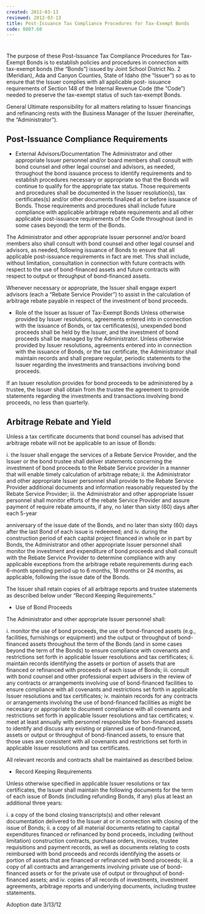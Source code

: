 ```yaml
---
created: 2012-03-13
reviewed: 2012-03-13
title: Post-Issuance Tax Compliance Procedures for Tax-Exempt Bonds
code: 0807.60
---
```


#  

The purpose of these Post-Issuance Tax Compliance Procedures for Tax-Exempt Bonds is to establish policies and
procedures in connection with tax-exempt bonds (the “Bonds”) issued by Joint School District No. 2 (Meridian), Ada
and Canyon Counties, State of Idaho (the “Issuer”) so as to ensure that the Issuer complies with all applicable post-
issuance requirements of Section 148 of the Internal Revenue Code (the “Code”) needed to preserve the tax-exempt
status of such tax-exempt Bonds.

General
Ultimate responsibility for all matters relating to Issuer financings and refinancing rests with the Business Manager of
the Issuer (hereinafter, the “Administrator”).

## Post-Issuance Compliance Requirements


- External Advisors/Documentation
The Administrator and other appropriate Issuer personnel and/or board members shall consult with bond
counsel and other legal counsel and advisors, as needed, throughout the bond issuance process to identify
requirements and to establish procedures necessary or appropriate so that the Bonds will continue to qualify
for the appropriate tax status. Those requirements and procedures shall be documented in the Issuer
resolution(s), tax certificates(s) and/or other documents finalized at or before issuance of Bonds. Those
requirements and procedures shall include future compliance with applicable arbitrage rebate requirements
and all other applicable post-issuance requirements of the Code throughout (and in some cases beyond) the
term of the Bonds.


The Administrator and other appropriate Issuer personnel and/or board members also shall consult with bond
counsel and other legal counsel and advisors, as needed, following issuance of Bonds to ensure that all
applicable post-issuance requirements in fact are met. This shall include, without limitation, consultation in
connection with future contracts with respect to the use of bond-financed assets and future contracts with
respect to output or throughput of bond-financed assets.


Whenever necessary or appropriate, the Issuer shall engage expert advisors (each a “Rebate Service Provider”)
to assist in the calculation of arbitrage rebate payable in respect of the investment of bond proceeds.


- Role of the Issuer as Issuer of Tax-Exempt Bonds
Unless otherwise provided by Issuer resolutions, agreements entered into in connection with the issuance of
Bonds, or tax certificates(s), unexpended bond proceeds shall be held by the Issuer, and the investment of bond
proceeds shall be managed by the Administrator. Unless otherwise provided by Issuer resolutions, agreements
entered into in connection with the issuance of Bonds, or the tax certificate, the Administrator shall maintain
records and shall prepare regular, periodic statements to the Issuer regarding the investments and transactions
involving bond proceeds.


If an Issuer resolution provides for bond proceeds to be administered by a trustee, the Issuer shall obtain from
the trustee the agreement to provide statements regarding the investments and transactions involving bond
proceeds, no less than quarterly.

## Arbitrage Rebate and Yield

Unless a tax certificate documents that bond counsel has advised that arbitrage rebate will not be applicable to an
issue of Bonds:


i. the Issuer shall engage the services of a Rebate Service Provider, and the Issuer or the bond trustee shall
deliver statements concerning the investment of bond proceeds to the Rebate Service provider in a manner
that will enable timely calculation of arbitrage rebate;
ii. the Administrator and other appropriate Issuer personnel shall provide to the Rebate Service Provider
additional documents and information reasonably requested by the Rebate Service Provider;
iii. the Administrator and other appropriate Issuer personnel shall monitor efforts of the rebate Service Provider
and assure payment of require rebate amounts, if any, no later than sixty (60) days after each 5-year


anniversary of the issue date of the Bonds, and no later than sixty (60) days after the last Bond of each issue is
redeemed; and
iv. during the construction period of each capital project financed in whole or in part by Bonds, the Administrator
and other appropriate Issuer personnel shall monitor the investment and expenditure of bond proceeds and
shall consult with the Rebate Service Provider to determine compliance with any applicable exceptions from
the arbitrage rebate requirements during each 6-month spending period up to 6 months, 18 months or 24
months, as applicable, following the issue date of the Bonds.

The Issuer shall retain copies of all arbitrage reports and trustee statements as described below under “Record
Keeping Requirements.”


- Use of Bond Proceeds

The Administrator and other appropriate Issuer personnel shall:


i. monitor the use of bond proceeds, the use of bond-financed assets (e.g., facilities, furnishings or equipment)
and the output or throughput of bond-financed assets throughout the term of the Bonds (and in some cases
beyond the term of the Bonds) to ensure compliance with covenants and restrictions set forth in applicable
Issuer resolutions and tax certificates;
ii. maintain records identifying the assets or portion of assets that are financed or refinanced with proceeds of
each issue of Bonds;
iii. consult with bond counsel and other professional expert advisers in the review of any contracts or
arrangements involving use of bond-financed facilities to ensure compliance with all covenants and restrictions
set forth in applicable Issuer resolutions and tax certificates;
iv. maintain records for any contracts or arrangements involving the use of bond-financed facilities as might be
necessary or appropriate to document compliance with all covenants and restrictions set forth in applicable
Issuer resolutions and tax certificates;
v. meet at least annually with personnel responsible for bon-financed assets to identify and discuss any existing
or planned use of bond-financed, assets or output or throughput of bond-financed assets, to ensure that those
uses are consistent with all covenants and restrictions set forth in applicable Issuer resolutions and tax
certificates.

All relevant records and contracts shall be maintained as described below.


- Record Keeping Requirements


Unless otherwise specified in applicable Issuer resolutions or tax certificates, the Issuer shall maintain the
following documents for the term of each issue of Bonds (including refunding Bonds, if any) plus at least an
additional three years:


i. a copy of the bond closing transcripts(s) and other relevant documentation delivered to the Issuer at or
in connection with closing of the issue of Bonds;
ii. a copy of all material documents relating to capital expenditures financed or refinanced by bond
proceeds, including (without limitation) construction contracts, purchase orders, invoices, trustee
requisitions and payment records, as well as documents relating to costs reimbursed with bond proceeds
and records identifying the assets or portion of assets that are financed or refinanced with bond
proceeds;
iii. a copy of all contracts and arrangements involving private use of bond-financed assets or for the private
use of output or throughput of bond-financed assets; and
iv. copies of all records of investments, investment agreements, arbitrage reports and underlying
documents, including trustee statements.

Adoption date
3/13/12


